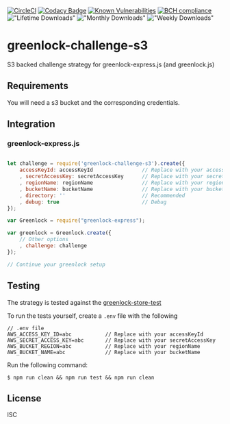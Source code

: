 [![CircleCI](https://circleci.com/gh/cderche/greenlock-challenge-s3.svg?style=svg)](https://circleci.com/gh/cderche/greenlock-challenge-s3)
[![Codacy Badge](https://api.codacy.com/project/badge/Grade/0cbe184e285649a98452fbcc1228ff5a)](https://www.codacy.com/app/c.derche/greenlock-challenge-s3?utm_source=github.com&amp;utm_medium=referral&amp;utm_content=cderche/greenlock-challenge-s3&amp;utm_campaign=Badge_Grade)
[![Known Vulnerabilities](https://snyk.io/test/github/cderche/greenlock-challenge-s3/badge.svg)](https://snyk.io/test/github/cderche/greenlock-challenge-s3)
[![BCH compliance](https://bettercodehub.com/edge/badge/cderche/greenlock-challenge-s3?branch=master)](https://bettercodehub.com/)
!["Lifetime Downloads"](https://img.shields.io/npm/dt/greenlock-challenge-s3.svg "Lifetime Download Count can't be shown")
!["Monthly Downloads"](https://img.shields.io/npm/dm/greenlock-challenge-s3.svg "Monthly Download Count can't be shown")
!["Weekly Downloads"](https://img.shields.io/npm/dw/greenlock-challenge-s3.svg "Weekly Download Count can't be shown")

# greenlock-challenge-s3
S3 backed challenge strategy for greenlock-express.js (and greenlock.js)

## Requirements

You will need a s3 bucket and the corresponding credentials.

## Integration

### greenlock-express.js

```javascript

let challenge = require('greenlock-challenge-s3').create({
    accessKeyId: accessKeyId                // Replace with your accessKeyId
    , secretAccessKey: secretAccessKey      // Replace with your secretAccessKey
    , regionName: regionName                // Replace with your regionName
    , bucketName: bucketName                // Replace with your bucketName
    , directory: ''                         // Recommended
    , debug: true                           // Debug
});

var Greenlock = require("greenlock-express");

var greenlock = Greenlock.create({
    // Other options
    , challenge: challenge
});

// Continue your greenlock setup

```

## Testing

The strategy is tested against the [greenlock-store-test](https://git.coolaj86.com/coolaj86/greenlock-challenge-test.js)

To run the tests yourself, create a `.env` file with the following

```
// .env file
AWS_ACCESS_KEY_ID=abc           // Replace with your accessKeyId
AWS_SECRET_ACCESS_KEY=abc       // Replace with your secretAccessKey
AWS_BUCKET_REGION=abc           // Replace with your regionName
AWS_BUCKET_NAME=abc             // Replace with your bucketName
```

Run the following command: 
```console
$ npm run clean && npm run test && npm run clean
```

## License

ISC

